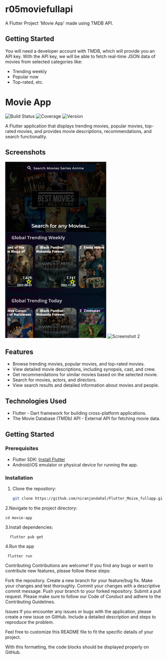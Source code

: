 # r05moviefullapi

A Flutter Project 'Movie App' made using TMDB API.

## Getting Started

You will need a developer account with TMDB, which will provide you an API key. With the API key, we will be able to fetch real-time JSON data of movies from selected categories like:

- Trending weekly
- Popular now
- Top-rated, etc.

# Movie App

![Build Status](https://img.shields.io/badge/build-passing-brightgreen)
![Coverage](https://img.shields.io/badge/coverage-90%25-green)
![Version](https://img.shields.io/badge/version-v1.0-blue)

A Flutter application that displays trending movies, popular movies, top-rated movies, and provides movie descriptions, recommendations, and search functionality.

## Screenshots

![Screenshot 1](https://github.com/niranjandahal/Flutter_Moive_fullapp/blob/main/flutter_01.png)
![Screenshot 2]()

## Features

- Browse trending movies, popular movies, and top-rated movies.
- View detailed movie descriptions, including synopsis, cast, and crew.
- Get recommendations for similar movies based on the selected movie.
- Search for movies, actors, and directors.
- View search results and detailed information about movies and people.

## Technologies Used

- Flutter - Dart framework for building cross-platform applications.
- The Movie Database (TMDb) API - External API for fetching movie data.

## Getting Started

### Prerequisites

- Flutter SDK: [Install Flutter](https://flutter.dev/docs/get-started/install)
- Android/iOS emulator or physical device for running the app.

### Installation

1. Clone the repository:

   ```bash
   git clone https://github.com/niranjandahal/Flutter_Moive_fullapp.git

2.Navigate to the project directory:

    
    cd movie-app

3.Install dependencies:

   
      flutter pub get

4.Run the app


     flutter run


Contributing
Contributions are welcome! If you find any bugs or want to contribute new features, please follow these steps:

Fork the repository.
Create a new branch for your feature/bug fix.
Make your changes and test thoroughly.
Commit your changes with a descriptive commit message.
Push your branch to your forked repository.
Submit a pull request.
Please make sure to follow our Code of Conduct and adhere to the Contributing Guidelines.

Issues
If you encounter any issues or bugs with the application, please create a new issue on GitHub. Include a detailed description and steps to reproduce the problem.

Feel free to customize this README file to fit the specific details of your project.

With this formatting, the code blocks should be displayed properly on GitHub.
